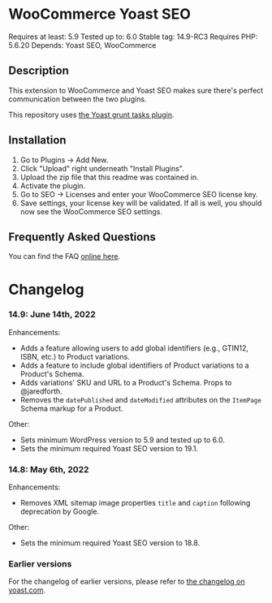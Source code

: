 WooCommerce Yoast SEO
=====================
Requires at least: 5.9
Tested up to: 6.0
Stable tag: 14.9-RC3
Requires PHP: 5.6.20
Depends: Yoast SEO, WooCommerce

Description
-----------

This extension to WooCommerce and Yoast SEO makes sure there's perfect communication between the two plugins.

This repository uses [the Yoast grunt tasks plugin](https://github.com/Yoast/plugin-grunt-tasks).

Installation
------------

1. Go to Plugins -> Add New.
2. Click "Upload" right underneath "Install Plugins".
3. Upload the zip file that this readme was contained in.
4. Activate the plugin.
5. Go to SEO -> Licenses and enter your WooCommerce SEO license key.
6. Save settings, your license key will be validated. If all is well, you should now see the WooCommerce SEO settings.

Frequently Asked Questions
--------------------------

You can find the FAQ [online here](https://kb.yoast.com/kb/category/woocommerce-seo/).

Changelog
=========

### 14.9: June 14th, 2022

Enhancements:

* Adds a feature allowing users to add global identifiers (e.g., GTIN12, ISBN, etc.) to Product variations.
* Adds a feature to include global identifiers of Product variations to a Product's Schema.
* Adds variations' SKU and URL to a Product's Schema. Props to @jaredforth.
* Removes the `datePublished` and `dateModified` attributes on the `ItemPage` Schema markup for a Product.

Other:

* Sets minimum WordPress version to 5.9 and tested up to 6.0.
* Sets the minimum required Yoast SEO version to 19.1.

### 14.8: May 6th, 2022

Enhancements:

* Removes XML sitemap image properties `title` and `caption` following deprecation by Google.

Other:

* Sets the minimum required Yoast SEO version to 18.8.


### Earlier versions
For the changelog of earlier versions, please refer to [the changelog on yoast.com](https://yoa.st/woo-seo-changelog).
